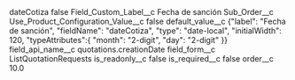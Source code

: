 <?xml version="1.0" encoding="UTF-8"?>
<CustomMetadata xmlns="http://soap.sforce.com/2006/04/metadata" xmlns:xsi="http://www.w3.org/2001/XMLSchema-instance" xmlns:xsd="http://www.w3.org/2001/XMLSchema">
    <label>dateCotiza</label>
    <protected>false</protected>
    <values>
        <field>Field_Custom_Label__c</field>
        <value xsi:type="xsd:string">Fecha de sanción</value>
    </values>
    <values>
        <field>Sub_Order__c</field>
        <value xsi:nil="true"/>
    </values>
    <values>
        <field>Use_Product_Configuration_Value__c</field>
        <value xsi:type="xsd:boolean">false</value>
    </values>
    <values>
        <field>default_value__c</field>
        <value xsi:type="xsd:string">{&quot;label&quot;: &quot;Fecha de sanción&quot;, &quot;fieldName&quot;: &quot;dateCotiza&quot;, &quot;type&quot;: &quot;date-local&quot;, &quot;initialWidth&quot;: 120, &quot;typeAttributes&quot;:{ &quot;month&quot;: &quot;2-digit&quot;, &quot;day&quot;: &quot;2-digit&quot; }}</value>
    </values>
    <values>
        <field>field_api_name__c</field>
        <value xsi:type="xsd:string">quotations.creationDate</value>
    </values>
    <values>
        <field>field_form__c</field>
        <value xsi:type="xsd:string">ListQuotationRequests</value>
    </values>
    <values>
        <field>is_readonly__c</field>
        <value xsi:type="xsd:boolean">false</value>
    </values>
    <values>
        <field>is_required__c</field>
        <value xsi:type="xsd:boolean">false</value>
    </values>
    <values>
        <field>order__c</field>
        <value xsi:type="xsd:double">10.0</value>
    </values>
</CustomMetadata>
